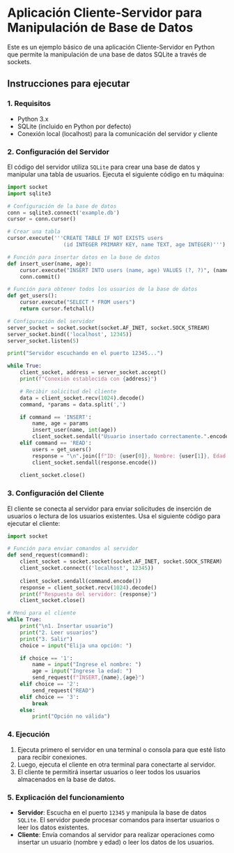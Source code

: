 
# Aplicación Cliente-Servidor para Manipulación de Base de Datos

Este es un ejemplo básico de una aplicación Cliente-Servidor en Python que permite la manipulación de una base de datos SQLite a través de sockets.

## Instrucciones para ejecutar

### 1. Requisitos
- Python 3.x
- SQLite (incluido en Python por defecto)
- Conexión local (localhost) para la comunicación del servidor y cliente

### 2. Configuración del Servidor

El código del servidor utiliza `SQLite` para crear una base de datos y manipular una tabla de usuarios. Ejecuta el siguiente código en tu máquina:

```python
import socket
import sqlite3

# Configuración de la base de datos
conn = sqlite3.connect('example.db')
cursor = conn.cursor()

# Crear una tabla
cursor.execute('''CREATE TABLE IF NOT EXISTS users
                  (id INTEGER PRIMARY KEY, name TEXT, age INTEGER)''')

# Función para insertar datos en la base de datos
def insert_user(name, age):
    cursor.execute("INSERT INTO users (name, age) VALUES (?, ?)", (name, age))
    conn.commit()

# Función para obtener todos los usuarios de la base de datos
def get_users():
    cursor.execute("SELECT * FROM users")
    return cursor.fetchall()

# Configuración del servidor
server_socket = socket.socket(socket.AF_INET, socket.SOCK_STREAM)
server_socket.bind(('localhost', 12345))
server_socket.listen(5)

print("Servidor escuchando en el puerto 12345...")

while True:
    client_socket, address = server_socket.accept()
    print(f"Conexión establecida con {address}")

    # Recibir solicitud del cliente
    data = client_socket.recv(1024).decode()
    command, *params = data.split(',')

    if command == 'INSERT':
        name, age = params
        insert_user(name, int(age))
        client_socket.sendall("Usuario insertado correctamente.".encode())
    elif command == 'READ':
        users = get_users()
        response = "\n".join([f"ID: {user[0]}, Nombre: {user[1]}, Edad: {user[2]}" for user in users])
        client_socket.sendall(response.encode())
    
    client_socket.close()
```

### 3. Configuración del Cliente

El cliente se conecta al servidor para enviar solicitudes de inserción de usuarios o lectura de los usuarios existentes. Usa el siguiente código para ejecutar el cliente:

```python
import socket

# Función para enviar comandos al servidor
def send_request(command):
    client_socket = socket.socket(socket.AF_INET, socket.SOCK_STREAM)
    client_socket.connect(('localhost', 12345))
    
    client_socket.sendall(command.encode())
    response = client_socket.recv(1024).decode()
    print(f"Respuesta del servidor: {response}")
    client_socket.close()

# Menú para el cliente
while True:
    print("\n1. Insertar usuario")
    print("2. Leer usuarios")
    print("3. Salir")
    choice = input("Elija una opción: ")

    if choice == '1':
        name = input("Ingrese el nombre: ")
        age = input("Ingrese la edad: ")
        send_request(f"INSERT,{name},{age}")
    elif choice == '2':
        send_request("READ")
    elif choice == '3':
        break
    else:
        print("Opción no válida")
```

### 4. Ejecución
1. Ejecuta primero el servidor en una terminal o consola para que esté listo para recibir conexiones.
2. Luego, ejecuta el cliente en otra terminal para conectarte al servidor.
3. El cliente te permitirá insertar usuarios o leer todos los usuarios almacenados en la base de datos.

### 5. Explicación del funcionamiento
- **Servidor**: Escucha en el puerto `12345` y manipula la base de datos `SQLite`. El servidor puede procesar comandos para insertar usuarios o leer los datos existentes.
- **Cliente**: Envía comandos al servidor para realizar operaciones como insertar un usuario (nombre y edad) o leer los datos de los usuarios.

